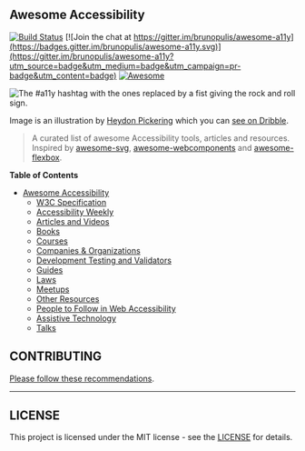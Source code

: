 ## Awesome Accessibility

[![Build Status](https://api.travis-ci.org/brunopulis/awesome-a11y.svg?branch=master)](https://travis-ci.org/brunopulis/awesome-a11y)
[![Join the chat at https://gitter.im/brunopulis/awesome-a11y](https://badges.gitter.im/brunopulis/awesome-a11y.svg)](https://gitter.im/brunopulis/awesome-a11y?utm_source=badge&utm_medium=badge&utm_campaign=pr-badge&utm_content=badge)
[![Awesome](https://cdn.rawgit.com/sindresorhus/awesome/d7305f38d29fed78fa85652e3a63e154dd8e8829/media/badge.svg)](https://github.com/sindresorhus/awesome)

![The #a11y hashtag with the ones replaced by a fist giving the rock and roll sign.](https://user-images.githubusercontent.com/1204692/30697506-9fd3020c-9eb5-11e7-95ca-a6c56785dd66.png)

Image is an illustration by [Heydon Pickering](http://www.heydonworks.com/) which you can [see on Dribble](https://dribbble.com/shots/2121794-rock-n-roll-a11y).

> A curated list of awesome Accessibility tools, articles and resources.
> Inspired by [awesome-svg](https://github.com/willianjusten/awesome-svg), [awesome-webcomponents](https://github.com/obetomuniz/awesome-webcomponents) and [awesome-flexbox](https://github.com/afonsopacifer/awesome-flexbox).

**Table of Contents**

- [Awesome Accessibility](##awesome-accessibility)
  - [W3C Specification](https://github.com/brunopulis/awesome-a11y/blob/master/topics/specification.md)
  - [Accessibility Weekly](https://github.com/brunopulis/awesome-a11y/blob/master/topics/newsletter.md)
  - [Articles and Videos](https://github.com/brunopulis/awesome-a11y/blob/master/topics/articles.md)
  - [Books](https://github.com/brunopulis/awesome-a11y/blob/master/topics/books.md)
  - [Courses](https://github.com/brunopulis/awesome-a11y/blob/master/topics/courses.md)
  - [Companies & Organizations](https://github.com/brunopulis/awesome-a11y/blob/master/topics/companies.md)
  - [Development Testing and Validators](https://github.com/brunopulis/awesome-a11y/blob/master/topics/validators.md)
  - [Guides](https://github.com/brunopulis/awesome-a11y/blob/master/topics/guides.md)
  - [Laws](https://github.com/brunopulis/awesome-a11y/blob/master/topics/laws.md)
  - [Meetups](https://github.com/brunopulis/awesome-a11y/blob/master/topics/meetups.md)
  - [Other Resources](https://github.com/brunopulis/awesome-a11y/blob/master/topics/other-resources.md)
  - [People to Follow in Web Accessibility](https://github.com/brunopulis/awesome-a11y/blob/master/topics/people.md)
  - [Assistive Technology](https://github.com/brunopulis/awesome-a11y/blob/master/topics/assistive-technology.md)
  - [Talks](https://github.com/brunopulis/awesome-a11y/blob/master/topics/talks.md)
  

## CONTRIBUTING

[Please follow these recommendations](https://github.com/brunopulis/awesome-a11y/blob/master/CONTRIBUTING.md).

----

## LICENSE

This project is licensed under the MIT license - see the [LICENSE](https://github.com/brunopulis/awesome-a11y/blob/master/LICENSE.md) for details.